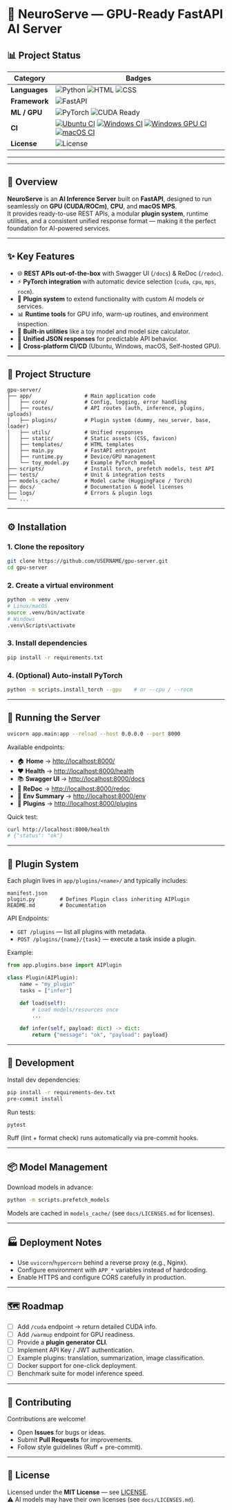 # 🚀 NeuroServe — GPU-Ready FastAPI AI Server

## 📊 Project Status

| Category      | Badges |
|---------------|--------|
| **Languages** | ![Python](https://img.shields.io/badge/Python-3.12%2B-blue) ![HTML](https://img.shields.io/badge/HTML-5-orange) ![CSS](https://img.shields.io/badge/CSS-3-blueviolet) |
| **Framework** | ![FastAPI](https://img.shields.io/badge/FastAPI-0.116.x-009688) |
| **ML / GPU**  | ![PyTorch](https://img.shields.io/badge/PyTorch-2.6.x-ee4c2c) ![CUDA Ready](https://img.shields.io/badge/CUDA-Ready-76B900?logo=nvidia&logoColor=white) |
| **CI**        | [![Ubuntu CI](https://github.com/TamerOnLine/repo-fastapi/actions/workflows/ci-ubuntu.yml/badge.svg)](https://github.com/TamerOnLine/repo-fastapi/actions/workflows/ci-ubuntu.yml) [![Windows CI](https://github.com/TamerOnLine/repo-fastapi/actions/workflows/ci-windows.yml/badge.svg)](https://github.com/TamerOnLine/repo-fastapi/actions/workflows/ci-windows.yml) [![Windows GPU CI](https://github.com/TamerOnLine/repo-fastapi/actions/workflows/ci-gpu.yml/badge.svg)](https://github.com/TamerOnLine/repo-fastapi/actions/workflows/ci-gpu.yml) [![macOS CI](https://github.com/TamerOnLine/repo-fastapi/actions/workflows/ci-macos.yml/badge.svg)](https://github.com/TamerOnLine/repo-fastapi/actions/workflows/ci-macos.yml) |
| **License**   | ![License](https://img.shields.io/badge/License-MIT-green) |

---
---

## 📖 Overview

**NeuroServe** is an **AI Inference Server** built on **FastAPI**, designed to run seamlessly on **GPU (CUDA/ROCm)**, **CPU**, and **macOS MPS**.  
It provides ready-to-use REST APIs, a modular **plugin system**, runtime utilities, and a consistent unified response format — making it the perfect foundation for AI-powered services.

---

## ✨ Key Features

- 🌐 **REST APIs out-of-the-box** with Swagger UI (`/docs`) & ReDoc (`/redoc`).
- ⚡ **PyTorch integration** with automatic device selection (`cuda`, `cpu`, `mps`, `rocm`).
- 🔌 **Plugin system** to extend functionality with custom AI models or services.
- 📊 **Runtime tools** for GPU info, warm-up routines, and environment inspection.
- 🧠 **Built-in utilities** like a toy model and model size calculator.
- 🧱 **Unified JSON responses** for predictable API behavior.
- 🧪 **Cross-platform CI/CD** (Ubuntu, Windows, macOS, Self-hosted GPU).

---

## 📂 Project Structure

```text
gpu-server/
├── app/                 # Main application code
│   ├── core/            # Config, logging, error handling
│   ├── routes/          # API routes (auth, inference, plugins, uploads)
│   ├── plugins/         # Plugin system (dummy, neu_server, base, loader)
│   ├── utils/           # Unified responses
│   ├── static/          # Static assets (CSS, favicon)
│   ├── templates/       # HTML templates
│   ├── main.py          # FastAPI entrypoint
│   ├── runtime.py       # Device/GPU management
│   └── toy_model.py     # Example PyTorch model
├── scripts/             # Install torch, prefetch models, test API
├── tests/               # Unit & integration tests
├── models_cache/        # Model cache (HuggingFace / Torch)
├── docs/                # Documentation & model licenses
├── logs/                # Errors & plugin logs
└── ...
```

---

## ⚙️ Installation

### 1. Clone the repository
```bash
git clone https://github.com/USERNAME/gpu-server.git
cd gpu-server
```

### 2. Create a virtual environment
```bash
python -m venv .venv
# Linux/macOS
source .venv/bin/activate
# Windows
.venv\Scripts\activate
```

### 3. Install dependencies
```bash
pip install -r requirements.txt
```

### 4. (Optional) Auto-install PyTorch
```bash
python -m scripts.install_torch --gpu    # or --cpu / --rocm
```

---

## 🚀 Running the Server

```bash
uvicorn app.main:app --reload --host 0.0.0.0 --port 8000
```

Available endpoints:
- 🏠 **Home** → [http://localhost:8000/](http://localhost:8000/)  
- ❤️ **Health** → [http://localhost:8000/health](http://localhost:8000/health)  
- 📚 **Swagger UI** → [http://localhost:8000/docs](http://localhost:8000/docs)  
- 📘 **ReDoc** → [http://localhost:8000/redoc](http://localhost:8000/redoc)  
- 🧭 **Env Summary** → [http://localhost:8000/env](http://localhost:8000/env)  
- 🔌 **Plugins** → [http://localhost:8000/plugins](http://localhost:8000/plugins)  

Quick test:
```bash
curl http://localhost:8000/health
# {"status": "ok"}
```

---

## 🔌 Plugin System

Each plugin lives in `app/plugins/<name>/` and typically includes:

```
manifest.json
plugin.py        # Defines Plugin class inheriting AIPlugin
README.md        # Documentation
```

API Endpoints:
- `GET /plugins` — list all plugins with metadata.  
- `POST /plugins/{name}/{task}` — execute a task inside a plugin.  

Example:
```python
from app.plugins.base import AIPlugin

class Plugin(AIPlugin):
    name = "my_plugin"
    tasks = ["infer"]

    def load(self):
        # Load models/resources once
        ...

    def infer(self, payload: dict) -> dict:
        return {"message": "ok", "payload": payload}
```

---

## 🧪 Development

Install dev dependencies:
```bash
pip install -r requirements-dev.txt
pre-commit install
```

Run tests:
```bash
pytest
```

Ruff (lint + format check) runs automatically via pre-commit hooks.

---

## 📦 Model Management

Download models in advance:
```bash
python -m scripts.prefetch_models
```

Models are cached in `models_cache/` (see `docs/LICENSES.md` for licenses).

---

## 🏭 Deployment Notes

- Use `uvicorn`/`hypercorn` behind a reverse proxy (e.g., Nginx).  
- Configure environment with `APP_*` variables instead of hardcoding.  
- Enable HTTPS and configure CORS carefully in production.  

---

## 🗺️ Roadmap

- [ ] Add `/cuda` endpoint → return detailed CUDA info.  
- [ ] Add `/warmup` endpoint for GPU readiness.  
- [ ] Provide a **plugin generator CLI**.  
- [ ] Implement API Key / JWT authentication.  
- [ ] Example plugins: translation, summarization, image classification.  
- [ ] Docker support for one-click deployment.  
- [ ] Benchmark suite for model inference speed.  

---

## 🤝 Contributing

Contributions are welcome!  
- Open **Issues** for bugs or ideas.  
- Submit **Pull Requests** for improvements.  
- Follow style guidelines (Ruff + pre-commit).  

---

## 📜 License

Licensed under the **MIT License** — see [LICENSE](./LICENSE).  
⚠️ AI models may have their own licenses (see `docs/LICENSES.md`).
